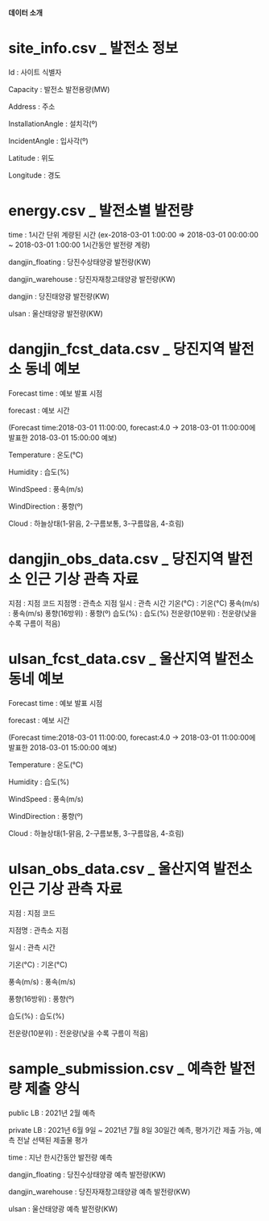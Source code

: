 **데이터 소개**

# site_info.csv _ 발전소 정보

Id : 사이트 식별자

Capacity : 발전소 발전용량(MW)

Address : 주소

InstallationAngle : 설치각(º)

IncidentAngle : 입사각(º)

Latitude : 위도

Longitude : 경도

# energy.csv _ 발전소별 발전량

time : 1시간 단위 계량된 시간 (ex-2018-03-01 1:00:00 => 2018-03-01 00:00:00 ~ 2018-03-01 1:00:00 1시간동안 발전량 계량)

dangjin_floating : 당진수상태양광 발전량(KW)

dangjin_warehouse : 당진자재창고태양광 발전량(KW)

dangjin : 당진태양광 발전량(KW)

ulsan : 울산태양광 발전량(KW)

# dangjin_fcst_data.csv _ 당진지역 발전소 동네 예보

Forecast time : 예보 발표 시점

forecast : 예보 시간 

(Forecast time:2018-03-01 11:00:00, forecast:4.0 → 2018-03-01 11:00:00에 발표한 2018-03-01 15:00:00 예보)

Temperature : 온도(℃)

Humidity : 습도(%)

WindSpeed : 풍속(m/s)

WindDirection : 풍향(º)

Cloud : 하늘상태(1-맑음, 2-구름보통, 3-구름많음, 4-흐림)

# dangjin_obs_data.csv _ 당진지역 발전소 인근 기상 관측 자료

지점 : 지점 코드
지점명 : 관측소 지점
일시 : 관측 시간
기온(°C) : 기온(°C)
풍속(m/s) : 풍속(m/s)
풍향(16방위) : 풍향(º)
습도(%) : 습도(%)
전운량(10분위) : 전운량(낮을 수록 구름이 적음)

# ulsan_fcst_data.csv _ 울산지역 발전소 동네 예보

Forecast time : 예보 발표 시점

forecast : 예보 시간 

(Forecast time:2018-03-01 11:00:00, forecast:4.0 → 2018-03-01 11:00:00에 발표한 2018-03-01 15:00:00 예보)

Temperature : 온도(℃)

Humidity : 습도(%)

WindSpeed : 풍속(m/s)

WindDirection : 풍향(º)

Cloud : 하늘상태(1-맑음, 2-구름보통, 3-구름많음, 4-흐림)

# ulsan_obs_data.csv _ 울산지역 발전소 인근 기상 관측 자료

지점 : 지점 코드

지점명 : 관측소 지점

일시 : 관측 시간

기온(°C) : 기온(°C)

풍속(m/s) : 풍속(m/s)

풍향(16방위) : 풍향(º)

습도(%) : 습도(%)

전운량(10분위) : 전운량(낮을 수록 구름이 적음)

# sample_submission.csv _ 예측한 발전량 제출 양식

public LB : 2021년 2월 예측

private LB : 2021년 6월 9일 ~ 2021년 7월 8일 30일간 예측, 평가기간 제출 가능, 예측 전날 선택된 제출물 평가

time : 지난 한시간동안 발전량 예측

dangjin_floating : 당진수상태양광 예측 발전량(KW)

dangjin_warehouse : 당진자재창고태양광 예측 발전량(KW)

ulsan : 울산태양광 예측 발전량(KW)
